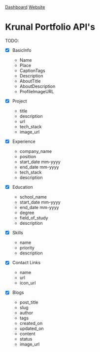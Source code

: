 [Dashboard](https://www.pythonanywhere.com/user/gitkp/webapps/#tab_id_gitkp_pythonanywhere_com)
[Website](https://gitkp.pythonanywhere.com/)


# Krunal Portfolio API's

TODO:  

- [x] BasicInfo  
    - Name
    - Place
    - CaptionTags
    - Description
    - AboutTitle
    - AboutDescription
    - ProfileImageURL

- [x] Project  
    - title
    - description
    - url
    - tech_stack
    - image_url

- [x] Experience  
    - company_name
    - position
    - start_date mm-yyyy
    - end_date mm-yyyy
    - tech_stack
    - description

- [x] Education
    - school_name
    - start_date mm-yyyy
    - end_date mm-yyyy
    - degree
    - field_of_study
    - description


- [x] Skills  
    - name
    - priority
    - description

- [x] Contact Links  
    - name
    - url
    - icon_url

- [x] Blogs  
    - post_title
    - slug
    - author
    - tags
    - created_on
    - updated_on
    - content
    - status
    - image_url

